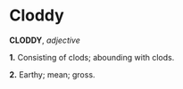 # Cloddy

**CLODDY**, _adjective_

**1.** Consisting of clods; abounding with clods.

**2.** Earthy; mean; gross.
